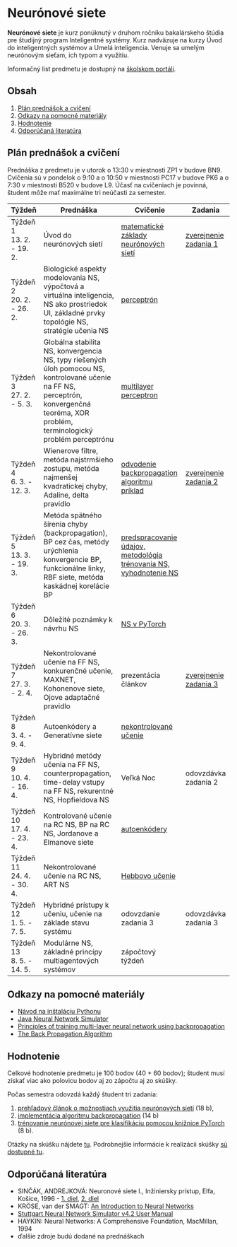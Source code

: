 # Neurónové siete

**Neurónové siete** je kurz ponúknutý v druhom ročníku bakalárskeho štúdia pre študijný program Inteligentné systémy. Kurz nadväzuje na kurzy Úvod do inteligentných systémov a Umelá inteligencia. Venuje sa umelým neurónovým sieťam, ich typom a využitiu.

Informačný list predmetu je dostupný na [školskom portáli](https://maisportal.tuke.sk/portal/studijneProgramy.mais).

## Obsah
1. [Plán prednášok a cvičení](#plan)
2. [Odkazy na pomocné materiály](#links)
3. [Hodnotenie](#grading)
4. [Odporúčaná literatúra](#textbooks)

## Plán prednášok a cvičení <a name="plan"></a>

Prednáška z predmetu je v utorok o 13:30 v miestnosti ZP1 v budove BN9. Cvičenia sú v pondelok o 9:10 a o 10:50 v miestnosti PC17 v budove PK6 a o 7:30 v miestnosti B520 v budove L9. Účasť na cvičeniach je povinná, študent môže mať maximálne tri neúčasti za semester.

| Týždeň                       | Prednáška | Cvičenie                                                           | Zadania                  |
|------------------------------|-----------|--------------------------------------------------------------------|--------------------------|
| Týždeň 1<br>13. 2. - 19. 2.  | Úvod do neurónových sietí  | [matematické základy neurónových sietí](labs/lab01-basic-maths.pdf)         | [zverejnenie zadania 1](assignments/assignment1.md)    |
| Týždeň 2<br>20. 2. - 26. 2.   | Biologické aspekty modelovania NS, výpočtová a virtuálna inteligencia, NS ako prostriedok UI, základné prvky topológie NS, stratégie učenia NS | [perceptrón](labs/lab02-Perceptron.ipynb) |                          |
| Týždeň 3<br>27. 2. - 5. 3.    | Globálna stabilita NS, konvergencia NS, typy riešených úloh pomocou NS, kontrolované učenie na FF NS, perceptrón, konvergenčná teoréma, XOR problém, terminologický problém perceptrónu | [multilayer perceptron](labs/lab03-multilayer-perceptron.ipynb) |                          |
| Týždeň 4<br>6. 3. - 12. 3.   | Wienerove filtre, metóda najstrmšieho zostupu, metóda najmenšej kvadratickej chyby, Adaline, delta pravidlo | [odvodenie backpropagation algoritmu](https://brilliant.org/wiki/backpropagation/)<br>[príklad](https://mattmazur.com/2015/03/17/a-step-by-step-backpropagation-example/)        | [zverejnenie zadania 2](assignments/assignment2.md) |
| Týždeň 5<br>13. 3. - 19. 3.  | Metóda spätného šírenia chyby (backpropagation), BP cez čas, metódy urýchlenia konvergencie BP, funkcionálne linky, RBF siete, metóda kaskádnej korelácie BP | [predspracovanie údajov, metodológia trénovania NS, vyhodnotenie NS](labs/lab05-training-methodology.ipynb) |      |
| Týždeň 6<br>20. 3. - 26. 3.  | Dôležité poznámky k návrhu NS | [NS v PyTorch](labs/lab06-tensorflow-and-keras.ipynb)                |                          |
| Týždeň 7<br>27. 3. - 2. 4.   | Nekontrolované učenie na FF NS, konkurenčné učenie, MAXNET, Kohonenove siete, Ojove adaptačné pravidlo | prezentácia článkov                                                | [zverejnenie zadania 3](assignments/assignment3.md)    |
| Týždeň 8<br>3. 4. - 9. 4.   | Autoenkódery a Generatívne siete | [nekontrolované učenie](labs/lab08-unsupervised-learning.ipynb)        |                          |
| Týždeň 9<br>10. 4. - 16. 4.  | Hybridné metódy učenia na FF NS, counterpropagation, time-delay vstupy na FF NS, rekurentné NS, Hopfieldova NS |  Veľká Noc | odovzdávka zadania 2       |
| Týždeň 10<br>17. 4. - 23. 4. | Kontrolované učenie na RC NS, BP na RC NS, Jordanove a Elmanove siete | [autoenkódery](labs/lab09-autoencoders.ipynb)  ||
| Týždeň 11<br>24. 4. - 30. 4.  | Nekontrolované učenie na RC NS, ART NS | [Hebbovo učenie](labs/lab10-hebbian-learning.ipynb) |                          |
| Týždeň 12<br>1. 5. - 7. 5.  | Hybridné prístupy k učeniu, učenie na základe stavu systému | odovzdanie zadania 3                                          | odovzdávka zadania 3 |
| Týždeň 13<br>8. 5. - 14. 5. | Modulárne NS, základné princípy multiagentových systémov | zápočtový týždeň                                                   |                          |

## Odkazy na pomocné materiály <a name="links"></a>
* [Návod na inštaláciu Pythonu](labs/lab00-getting-started.md)
* [Java Neural Network Simulator](http://www.ra.cs.uni-tuebingen.de/software/JavaNNS/welcome_e.html?fbclid=IwAR3abC_9BxqT_dxwxxD5Qq8uzBY9sIUcnm2_d36JHIrx1k2i4Y1DBm-bVEA)
* [Principles of training multi-layer neural network using backpropagation](http://home.agh.edu.pl/~vlsi/AI/backp_t_en/backprop.html)
* [The Back Propagation Algorithm](lectures/The_Back_Propagation_Algorithm.pdf)

## Hodnotenie <a name="grading"></a>

Celkové hodnotenie predmetu je 100 bodov (40 + 60 bodov); študent musí získať viac ako polovicu bodov aj zo zápočtu aj zo skúšky.

Počas semestra odovzdá každý študent tri zadania:

1. [prehľadový článok o možnostiach využitia neurónových sietí](assignments/assignment1.md) (18 b),
2. [implementácia algoritmu backpropagation](assignments/assignment2.md) (14 b)
3. [trénovanie neurónovej siete pre klasifikáciu pomocou knižnice PyTorch](assignments/assignment3.md) (8 b).

Otázky na skúšku nájdete [tu](exam/skuska_otazky.pdf). Podrobnejšie informácie k realizácii skúšky [sú dostupné tu](exam/exam_info.md).

## Odporúčaná literatúra <a name="textbooks"></a>

* SINČÁK, ANDREJKOVÁ: Neuronové siete I., Inžiniersky prístup, Elfa, Košice, 1996 - [1. diel](lectures/Neuronove_siete_1.pdf), [2. diel](lectures/Neuronove_siete_2.pdf)
* KRÖSE, van der SMAGT: [An Introduction to Neural Networks](lectures/An_Introduction_to_Neural_Networks.pdf)
* [Stuttgart Neural Network Simulator v4.2 User Manual](lectures/SNNS_v4.2._Manual.pdf)
* HAYKIN: Neural Networks: A Comprehensive Foundation, MacMillan, 1994
* ďalšie zdroje budú dodané na prednáškach
